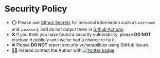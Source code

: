 # Security Policy

- :o: Please use [Github Secrets](https://github.com/iwasakishuto/Form-Auto-Fill-In/settings/secrets/actions) for personal information such as `username` and `password`, and do not output them in [Github Actions](https://github.com/iwasakishuto/Form-Auto-Fill-In/blob/main/.github/workflows/regular_execution.yml).
- :x: If you think you have found a security vulnerability, please **DO NOT** disclose it publicly until we’ve had a chance to fix it.
- :x: Please **DO NOT** report security vulnerabilities using GitHub issues.
- :bowing_man: Instead contact the Author with [![twitter badge](https://img.shields.io/badge/twitter-DM-1da1f2?style=flat-radius&logo=twitter)](https://www.twitter.com/messages/compose?recipient_id=1042783905697288193&text=I%20have%20found%20the%20security%20vulnerability%20in%20paper-summary2slack,%20...)
